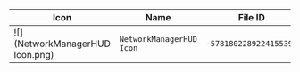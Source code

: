 | Icon | Name | File ID |
| ---  | ---  | ---     |
| ![](NetworkManagerHUD Icon.png) | `NetworkManagerHUD Icon` | `-5781802289224155397` |

